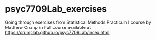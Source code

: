 # psyc7709Lab_exercises

Going through exercises from Statistical Methods Practicum I course by Matthew Crump /n
Full course available at https://crumplab.github.io/psyc7709Lab/index.html
